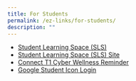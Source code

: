 ```yaml
---
title: For Students
permalink: /ez-links/for-students/
description: ""
---
```

*   [Student Learning Space (SLS)](https://vle.learning.moe.edu.sg/login)
*   [Student Learning Space (SLS) Site](https://docs.learning.moe.edu.sg/sls/index.html)
*   [Connect T1 Cyber Wellness Reminder](/files/1_2019%20Connect%20T1%20CW%20Reminder_PGVP.pdf)
*   [Google Student Icon Login](http://workspace.google.com/dashboard)